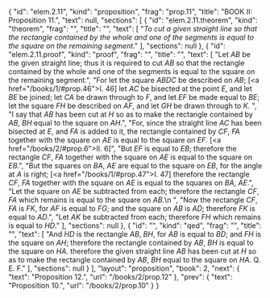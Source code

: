 {
  "id": "elem.2.11",
  "kind": "proposition",
  "frag": "prop.11",
  "title": "BOOK II: Proposition 11.",
  "text": null,
  "sections": [
    {
      "id": "elem.2.11.theorem",
      "kind": "theorem",
      "frag": "",
      "title": "",
      "text": [
        "<var>To cut a given straight line so that the rectangle contained by the whole and one of the segments is equal to the square on the remaining segment</var>."
      ],
      "sections": null
    },
    {
      "id": "elem.2.11.proof",
      "kind": "proof",
      "frag": "",
      "title": "",
      "text": [
        "Let <var>AB</var> be the given straight line; thus it is required to cut <var>AB</var> so that the rectangle contained by the whole and one of the segments is equal to the square on the remaining segment.",
        "For let the square <var>ABDC</var> be described on <var>AB</var>; [<a href=\"/books/1/#prop.46\">I. 46</a>] let <var>AC</var> be bisected at the point <var>E</var>, and let <var>BE</var> be joined; let <var>CA</var> be drawn through to <var>F</var>, and let <var>EF</var> be made equal to <var>BE</var>; let the square <var>FH</var> be described on <var>AF</var>, and let <var>GH</var> be drawn through to <var>K</var>. ",
        "I say that <var>AB</var> has been cut at <var>H</var> so as to make the rectangle contained by <var>AB</var>, <var>BH</var> equal to the square on <var>AH</var>.",
        "For, since the straight line <var>AC</var> has been bisected at <var>E</var>, and <var>FA</var> is added to it, the rectangle contained by <var>CF</var>, <var>FA</var> together with the square on <var>AE</var> is equal to the square on <var>EF</var>. [<a href=\"/books/2/#prop.6\">II. 6</a>]",
        "But <var>EF</var> is equal to <var>EB</var>; therefore the rectangle <var>CF</var>, <var>FA</var> together with the square on <var>AE</var> is equal to the square on <var>EB</var>.",
        "But the squares on <var>BA</var>, <var>AE</var> are equal to the square on <var>EB</var>, for the angle at <var>A</var> is right; [<a href=\"/books/1/#prop.47\">I. 47</a>] therefore the rectangle <var>CF</var>, <var>FA</var> together with the square on <var>AE</var> is equal to the squares on <var>BA</var>, <var>AE</var>.",
        "Let the square on <var>AE</var> be subtracted from each; therefore the rectangle <var>CF</var>, <var>FA</var> which remains is equal to the square on <var>AB</var>.\n       ",
        "Now the rectangle <var>CF</var>, <var>FA</var> is <var>FK</var>, for <var>AF</var> is equal to <var>FG</var>; and the square on <var>AB</var> is <var>AD</var>; therefore <var>FK</var> is equal to <var>AD</var>.",
        "Let <var>AK</var> be subtracted from each; therefore <var>FH</var> which remains is equal to <var>HD</var>."
      ],
      "sections": null
    },
    {
      "id": "",
      "kind": "qed",
      "frag": "",
      "title": "",
      "text": [
        "And <var>HD</var> is the rectangle <var>AB</var>, <var>BH</var>, for <var>AB</var> is equal to <var>BD</var>; and <var>FH</var> is the square on <var>AH</var>; therefore the rectangle contained by <var>AB</var>, <var>BH</var> is equal to the square on <var>HA</var>. therefore the given straight line <var>AB</var> has been cut at <var>H</var> so as to make the rectangle contained by <var>AB</var>, <var>BH</var> equal to the square on <var>HA</var>. Q. E. F."
      ],
      "sections": null
    }
  ],
  "layout": "proposition",
  "book": 2,
  "next": {
    "text": "Proposition 12.",
    "url": "/books/2/prop.12"
  },
  "prev": {
    "text": "Proposition 10.",
    "url": "/books/2/prop.10"
  }
}

